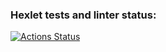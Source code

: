 ### Hexlet tests and linter status:
[![Actions Status](https://github.com/inevitable123455/qa-engineer-project-85/actions/workflows/hexlet-check.yml/badge.svg)](https://github.com/inevitable123455/qa-engineer-project-85/actions)